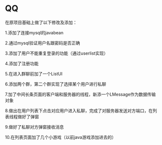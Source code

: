 # QQ
在原项目基础上做了以下修改及添加：

1.添加了连接mysql的javabean

2.通过mysql验证用户名跟密码是否正确

3.添加了用户不能重复登录的功能（通过userlist实现）

4.添加了注册功能

5.在进入群聊前加了一个ListUI

6.添加两个群，第二个群实现了选择某个用户进行私聊

7.加了中间长条页面的客户端和服务器的线程，新添一个LMessage作为数据传输对象

8.做出在用户列表下点击对应用户进入私聊，完成了对服务器发送对方端口，在列表线程做好了弹窗

9.做好了私聊对方弹窗接收消息

10.在列表页面加了几个小游戏（以前java游戏添加进去的）




